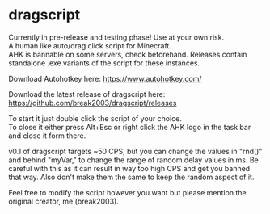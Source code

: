# dragscript
Currently in pre-release and testing phase! Use at your own risk.  
A human like auto/drag click script for Minecraft.  
AHK is bannable on some servers, check beforehand. Releases contain standalone .exe variants of the script for these instances.  

Download Autohotkey here: https://www.autohotkey.com/  

Download the latest release of dragscript here: https://github.com/break2003/dragscript/releases  

To start it just double click the script of your choice.  
To close it either press Alt+Esc or right click the AHK logo in the task bar and close it form there.  

v0.1 of dragscript targets ~50 CPS, but you can change the values in "rnd()" and behind "myVar," to change the range of random delay values in ms. Be careful with this as it can result in way too high CPS and get you banned that way. Also don't make them the same to keep the random aspect of it.  


Feel free to modify the script however you want but please mention the original creator, me (break2003).
